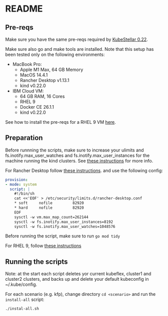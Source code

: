 # README

## Pre-reqs

Make sure you have the same pre-reqs required by [KubeStellar 0.22](https://docs.kubestellar.io/release-0.22.0/direct/pre-reqs/#kubestellar-prerequisites). 

Make sure also go and make tools are installed. Note that this setup has been tested only on the 
following environments:

- MacBook Pro:
  - Apple M1 Max, 64 GB Memory
  - MacOS 14.4.1
  - Rancher Desktop v1.13.1
  - kind v0.22.0
- IBM Cloud VM:
  - 64 GB RAM, 16 Cores
  - RHEL 9
  - Docker CE 26.1.1
  - kind v0.22.0


See how to install the pre-reqs for a RHEL 9 VM [here](./RHEL-KS-install.md).

## Preparation

Before runnning the scripts, make sure to increase your ulimits and 
fs.inotify.max_user_watches and fs.inotify.max_user_instances for the machine
running the kind clusters. See [these instructions](https://kind.sigs.k8s.io/docs/user/known-issues/#pod-errors-due-to-too-many-open-files) for more info.

For Rancher Desktop follow [these instructions](https://docs.rancherdesktop.io/how-to-guides/increasing-open-file-limit).
and use the following config:

```yaml
provision:
- mode: system
  script: |
    #!/bin/sh
    cat <<'EOF' > /etc/security/limits.d/rancher-desktop.conf
    * soft     nofile         82920
    * hard     nofile         82920
    EOF
    sysctl -w vm.max_map_count=262144
    sysctl -w fs.inotify.max_user_instances=8192
    sysctl -w fs.inotify.max_user_watches=1048576
```

Before running the script, make sure to run `go mod tidy`

For RHEL 9, follow [these instructions](./RHEL-KS-install.md#increasing-limits)


## Running the scripts

Note: at the start each script deletes yor current kubeflex, cluster1 and cluster2 clusters, and
backs up and delete your default kubeconfig in ~/.kube/config.

For each scenario (e.g. kfp), change directory `cd <scenario>` and run the `install-all` script:

```shell
./instal-all.sh
```